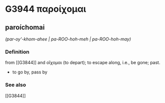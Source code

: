 # G3944 παροίχομαι

## paroíchomai

_(par-oy'-khom-ahee | pa-ROO-hoh-meh | pa-ROO-hoh-may)_

### Definition

from [[G3844]] and οἴχομαι (to depart); to escape along, i.e., be gone; past.

- to go by, pass by

### See also

[[G3844]]

